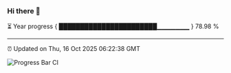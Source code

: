 ### Hi there 👋

⏳ Year progress { ███████████████████████▁▁▁▁▁▁▁ } 78.98 %

---

⏰ Updated on Thu, 16 Oct 2025 06:22:38 GMT

![Progress Bar CI](https://github.com/liununu/liununu/workflows/Progress%20Bar%20CI/badge.svg)
